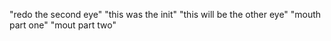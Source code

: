 "redo the second eye"
"this was the init"
"this will be the other eye"
"mouth part one"
"mout part two"
